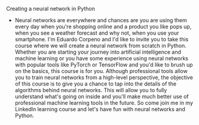 Creating a neural network in Python
- Neural networks are everywhere and chances are you are using them every day when you're shopping online and a product you like pops up, when you see a weather forecast and why not, when you use your smartphone. I'm Eduardo Corpeno and I'd like to invite you to take this course where we will create a neural network from scratch in Python. Whether you are starting your journey into artificial intelligence and machine learning or you have some experience using neural networks with popular tools like PyTorch or TensorFlow and you'd like to brush up on the basics, this course is for you. Although professional tools allow you to train neural networks from a high-level perspective, the objective of this course is to give you a chance to tap into the details of the algorithms behind neural networks. This will allow you to fully understand what's going on inside and you'll make much better use of professional machine learning tools in the future. So come join me in my LinkedIn learning course and let's have fun with neural networks and Python.